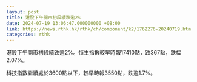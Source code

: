 ```yaml
---
layout: post
title: 港股下午開市初段續跌逾2%
date: 2024-07-19 13:06:47.000000000 +08:00
link: https://news.rthk.hk/rthk/ch/component/k2/1762276-20240719.htm
categories: rthk
---
```


港股下午開市初段續跌逾2%。恒生指數較早時報17410點，跌367點，跌幅2.07%。

科技指數繼續處於3600點以下，較早時報3550點，跌逾1.7%。
